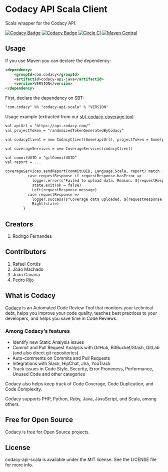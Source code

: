 # Codacy API Scala Client

Scala wrapper for the Codacy API.

[![Codacy Badge](https://api.codacy.com/project/badge/Grade/46749e1408d94e6fbb785201c1eb9bd8)](https://www.codacy.com/app/Codacy/codacy-api-scala?utm_source=github.com&amp;utm_medium=referral&amp;utm_content=codacy/codacy-api-scala&amp;utm_campaign=Badge_Grade)
[![Codacy Badge](https://api.codacy.com/project/badge/Coverage/46749e1408d94e6fbb785201c1eb9bd8)](https://www.codacy.com/app/Codacy/codacy-api-scala?utm_source=github.com&utm_medium=referral&utm_content=codacy/codacy-api-scala&utm_campaign=Badge_Coverage)
[![Circle CI](https://circleci.com/gh/codacy/codacy-api-scala/tree/master.svg?style=shield)](https://circleci.com/gh/codacy/codacy-api-scala/tree/master)
[![Maven Central](https://maven-badges.herokuapp.com/maven-central/com.codacy/codacy-api-scala_2.11/badge.svg)](https://maven-badges.herokuapp.com/maven-central/com.codacy/codacy-api-scala_2.11)

## Usage

If you use Maven you can declare the dependency:

```xml
<dependency>
    <groupId>com.codacy</groupId>
    <artifactId>codacy-api-java</artifactId>
    <version>VERSION</version>
</dependency>
```

First, declare the dependency on SBT:

```xml
"com.codacy" %% "codacy-api-scala" % "VERSION"
```

Usage example (extracted from our [sbt-codacy-coverage tool](https://github.com/codacy/sbt-codacy-coverage/blob/c10e67fa6fe62992c871e9811c41603ae0a76870/src/main/scala/com/codacy/CodacyCoveragePlugin.scala#L56-L69):

```xml
val apiUrl = "https://api.codacy.com/"
val projectToken = "randomizedTokenGeneratedByCodacy"

val codacyClient = new CodacyClient(Some(apiUrl), projectToken = Some(projectToken))

val coverageServices = new CoverageServices(codacyClient)

val commitUUID = "gitCommitUUID"
val report = ...

coverageServices.sendReport(commitUUID, Language.Scala, report) match {
          case requestResponse if requestResponse.hasError =>
            logger.error(s"Failed to upload data. Reason: ${requestResponse.message}")
            state.exit(ok = false)
            Left(requestResponse.message)
          case requestResponse =>
            logger.success(s"Coverage data uploaded. ${requestResponse.message}")
            Right(state)
        }
```

## Creators

1. Rodrigo Fernandes

## Contributors

1. Rafael Cortês
2. João Machado
3. João Caxaria
4. Pedro Rijo

## What is Codacy

[Codacy](https://www.codacy.com/) is an Automated Code Review Tool that monitors your technical debt, helps you improve your code quality, teaches best practices to your developers, and helps you save time in Code Reviews.

### Among Codacy’s features

- Identify new Static Analysis issues
- Commit and Pull Request Analysis with GitHub, BitBucket/Stash, GitLab (and also direct git repositories)
- Auto-comments on Commits and Pull Requests
- Integrations with Slack, HipChat, Jira, YouTrack
- Track issues in Code Style, Security, Error Proneness, Performance, Unused Code and other categories

Codacy also helps keep track of Code Coverage, Code Duplication, and Code Complexity.

Codacy supports PHP, Python, Ruby, Java, JavaScript, and Scala, among others.

## Free for Open Source

Codacy is free for Open Source projects.

## License

codacy-api-scala is available under the MIT license. See the LICENSE file for more info.
